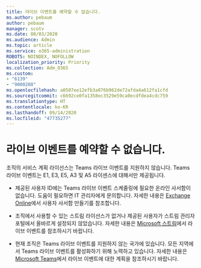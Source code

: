 ```yaml
---
title: 라이브 이벤트를 예약할 수 없습니다.
ms.author: pebaum
author: pebaum
manager: scotv
ms.date: 08/03/2020
ms.audience: Admin
ms.topic: article
ms.service: o365-administration
ROBOTS: NOINDEX, NOFOLLOW
localization_priority: Priority
ms.collection: Adm_O365
ms.custom:
- "6139"
- "9000208"
ms.openlocfilehash: a0507ee12efb3a076b962de72afda4a612fa1cfd
ms.sourcegitcommit: c6692ce0fa1358ec3529e59ca0ecdfdea4cdc759
ms.translationtype: HT
ms.contentlocale: ko-KR
ms.lasthandoff: 09/14/2020
ms.locfileid: "47735277"
---
```

# <a name="unable-to-schedule-a-live-event"></a>라이브 이벤트를 예약할 수 없습니다.

조직의 서비스 계획 라이선스는 Teams 라이브 이벤트를 지원하지 않습니다. Teams 라이브 이벤트는 E1, E3, E5, A3 및 A5 라이센스에 대해서만 제공됩니다.

- 제공된 사용자 ID에는 Teams 라이브 이벤트 스케줄링에 필요한 온라인 사서함이 없습니다. 도움이 필요하면 IT 관리자에게 문의합니다. 자세한 내용은 [Exchange Online](https://docs.microsoft.com/exchange/recipients-in-exchange-online/create-user-mailboxes)에서 사용자 사서함 만들기를 참조합니다.

- 조직에서 사용할 수 있는 스트림 라이선스가 없거나 제공된 사용자가 스트림 관리자 포털에서 올바르게 설정되지 않았습니다. 자세한 내용은 [Microsoft 스트림](https://docs.microsoft.com/stream/live-event-overview)에서 라이브 이벤트를 참조하시기 바랍니다.

- 현재 조직은 Teams 라이브 이벤트를 지원하지 않는 국가에 있습니다. 모든 지역에서 Teams 라이브 이벤트를 활성화하기 위해 노력하고 있습니다. 자세한 내용은 [Microsoft Teams](https://docs.microsoft.com/microsoftteams/teams-live-events/plan-for-teams-live-events)에서 라이브 이벤트에 대한 계획을 참조하시기 바랍니다.